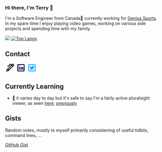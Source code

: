 ### Hi there, I'm Terry 👋

I'm a Software Engineer from Canada🍁 currently working for [Genius Sports](https://geniussports.com/).  In my spare time I enjoy playing video games, working on various side projects and spending time with my family.

![](https://github-readme-stats.vercel.app/api?username=tsmoreland&show_icons=true&theme=transparent)
[![Top Langs](https://github-readme-stats.vercel.app/api/top-langs/?username=tsmoreland&layout=donut-vertical&theme=transparent)](https://github.com/anuraghazra/github-readme-stats)

## Contact 

[![e-mail](https://raw.githubusercontent.com/tsmoreland/tsmoreland/main/img/pen.png)](mailto://terry.s.moreland@gmail.com)
[![linkedin](https://raw.githubusercontent.com/tsmoreland/tsmoreland/main/img/linkedin.png)](https://www.linkedin.com/in/terry-moreland-70ab7648/)
[![twitter](https://raw.githubusercontent.com/tsmoreland/tsmoreland/main/img/twitter.png)](https://twitter.com/Ts_Moreland)

<!--
**tsmoreland/tsmoreland** is a ✨ _special_ ✨ repository because its `README.md` (this file) appears on your GitHub profile.

Here are some ideas to get you started:

- 🔭 I’m currently working on ...
- 🌱 I’m currently learning ...
- 👯 I’m looking to collaborate on ...
- 🤔 I’m looking for help with ...
- 💬 Ask me about ...
- 📫 How to reach me: ...
- 😄 Pronouns: ...
- ⚡ Fun fact: ...
-->

## Currently Learning

- 🌱 it varies day to day but it's safe to say I'm a fairly active pluralsight viewer, as seen [here](https://app.pluralsight.com/profile/terrymoreland); [previously](https://app.pluralsight.com/profile/terry-moreland-c3)

## Gists

Random notes, mostly to myself primarily consistening of useful tidbits, command lines, ...

[GitHub Gist](https://gist.github.com/tsmoreland)
